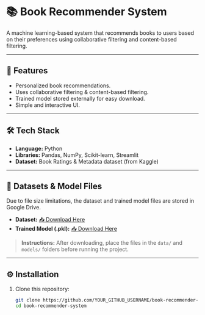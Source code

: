 # 📚 Book Recommender System

A machine learning-based system that recommends books to users based on their preferences using collaborative filtering and content-based filtering.

---

## 🚀 Features
- Personalized book recommendations.
- Uses collaborative filtering & content-based filtering.
- Trained model stored externally for easy download.
- Simple and interactive UI.

---

## 🛠 Tech Stack
- **Language:** Python  
- **Libraries:** Pandas, NumPy, Scikit-learn, Streamlit  
- **Dataset:** Book Ratings & Metadata dataset (from Kaggle)

---

## 📂 Datasets & Model Files
Due to file size limitations, the dataset and trained model files are stored in Google Drive.

- **Dataset:** [📥 Download Here](https://drive.google.com/drive/folders/1y8SFSMuUHEd9jPt11o3peK8O3pXwthEQ?usp=drive_link)
- **Trained Model (.pkl):** [📥 Download Here](https://drive.google.com/drive/folders/1y8SFSMuUHEd9jPt11o3peK8O3pXwthEQ?usp=drive_link)

> **Instructions:** After downloading, place the files in the `data/` and `models/` folders before running the project.

---

## ⚙️ Installation
1. Clone this repository:
   ```bash
   git clone https://github.com/YOUR_GITHUB_USERNAME/book-recommender-system.git
   cd book-recommender-system
